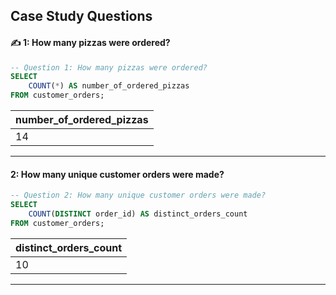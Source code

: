 ## Case Study Questions

#### ✍ 1: How many pizzas were ordered?

````sql
-- Question 1: How many pizzas were ordered?
SELECT 
    COUNT(*) AS number_of_ordered_pizzas
FROM customer_orders;
````
|number_of_ordered_pizzas|
|:----|
|14|

_______________________________________________________________________________________________________________________________________________________


#### 2: How many unique customer orders were made?

````sql
-- Question 2: How many unique customer orders were made?
SELECT
    COUNT(DISTINCT order_id) AS distinct_orders_count
FROM customer_orders;
````
|distinct_orders_count|
|:----|
|10|

_______________________________________________________________________________________________________________________________________________________

